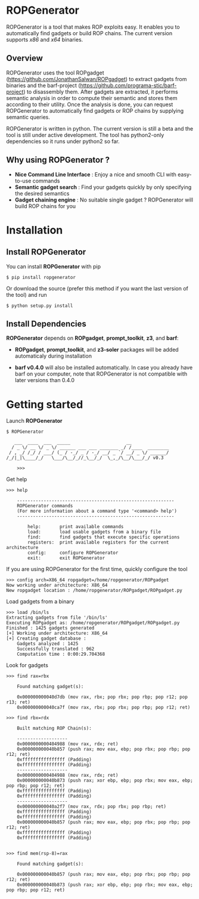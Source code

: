 ROPGenerator
============

ROPGenerator is a tool that makes ROP exploits easy. It enables you to automatically find gadgets or build ROP chains.
The current version supports *x86* and *x64* binaries. 

Overview
--------
ROPGenerator uses the tool ROPgadget (https://github.com/JonathanSalwan/ROPgadget) to extract gadgets from binaries and the barf-project (https://github.com/programa-stic/barf-project) to disassembly them. After gadgets are extracted, it performs semantic analysis in order to compute their semantic and stores them according to their utility. Once the analysis is done, you can request ROPGenerator to automatically find gadgets or ROP chains by supplying semantic queries. 

ROPGenerator is written in python. The current version is still a beta and the tool is still under active development. The tool has python2-only dependencies so it runs under python2 so far.  

Why using ROPGenerator ? 
----------------------------
- **Nice Command Line Interface** : Enjoy a nice and smooth CLI with easy-to-use commands 
- **Semantic gadget search** : Find your gadgets quickly by only specifying the desired semantics
- **Gadget chaining engine** : No suitable single gadget ? ROPGenerator will build ROP chains for you 

Installation
============
Install ROPGenerator
--------------------
You can install **ROPGenerator** with pip 

	$ pip install ropgenerator
	
Or download the source (prefer this method if you want the last version of the tool) and run 

	$ python setup.py install

    
Install Dependencies
--------------------
**ROPGenerator** depends on **ROPgadget**, **prompt_toolkit**, **z3**, and **barf**:

- **ROPgadget**, **prompt_toolkit**, and **z3-soler** packages will be added automaticaly during installation

- **barf v0.4.0** will also be installed automatically. In case you already have barf on your computer, note that ROPGenerator is not compatible with later versions than 0.4.0


Getting started
===============
Launch **ROPGenerator** 

	$ ROPGenerator 

	   ___  ____  ___  _____                     __          
	  / _ \/ __ \/ _ \/ ______ ___ ___ _______ _/ /____  ________
	 / , _/ /_/ / ___/ (_ / -_/ _ / -_/ __/ _ `/ __/ _ \/ ______/
	/_/|_|\____/_/   \___/\__/_//_\__/_/  \_,_/\__/\___/_/ v0.3 
        
        >>>
Get help

	>>> help

		-----------------------------------------------------------
		ROPGenerator commands
		(For more information about a command type '<command> help')
		-----------------------------------------------------------

			help: 		print available commands
			load: 		load usable gadgets from a binary file
			find: 		find gadgets that execute specific operations
			registers: 	print available registers for the current architecture
			config: 	configure ROPGenerator
			exit: 		exit ROPGenerator
			
If you are using ROPGenerator for the first time, quickly configure the tool

	>>> config arch=X86_64 ropgadget=/home/ropgenerator/ROPgadget
	Now working under architecture: X86_64
	New ropgadget location : /home/ropgenerator/ROPgadget/ROPgadget.py
 			
Load gadgets from a binary

	>>> load /bin/ls
	Extracting gadgets from file '/bin/ls'
	Executing ROPgadget as: /home/ropgenerator/ROPgadget/ROPgadget.py
	Finished : 1425 gadgets generated
	[+] Working under architecture: X86_64
	[+] Creating gadget database : 
		Gadgets analyzed : 1425
		Successfully translated : 962
		Computation time : 0:00:29.704368

Look for gadgets 

	>>> find rax=rbx

		Found matching gadget(s):

		0x000000000040d7db (mov rax, rbx; pop rbx; pop rbp; pop r12; pop r13; ret)  
		0x000000000040ca7f (mov rax, rbx; pop rbx; pop rbp; pop r12; ret) 

	>>> find rbx=rdx

		Built matching ROP Chain(s):

		-------------------
		0x0000000000404988 (mov rax, rdx; ret)
		0x000000000040b857 (push rax; mov eax, ebp; pop rbx; pop rbp; pop r12; ret)
		0xffffffffffffffff (Padding)
		0xffffffffffffffff (Padding)
		-------------------
		0x0000000000404988 (mov rax, rdx; ret)
		0x000000000040b873 (push rax; xor ebp, ebp; pop rbx; mov eax, ebp; pop rbp; pop r12; ret)
		0xffffffffffffffff (Padding)
		0xffffffffffffffff (Padding)
		-------------------
		0x000000000040a2f7 (mov rax, rdx; pop rbx; pop rbp; ret)
		0xffffffffffffffff (Padding)
		0xffffffffffffffff (Padding)
		0x000000000040b857 (push rax; mov eax, ebp; pop rbx; pop rbp; pop r12; ret)
		0xffffffffffffffff (Padding)
		0xffffffffffffffff (Padding)


	>>> find mem(rsp-8)=rax

		Found matching gadget(s):

		0x000000000040b857 (push rax; mov eax, ebp; pop rbx; pop rbp; pop r12; ret)  
		0x000000000040b873 (push rax; xor ebp, ebp; pop rbx; mov eax, ebp; pop rbp; pop r12; ret)  



